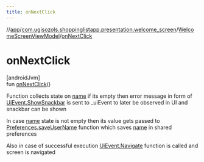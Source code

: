 ```yaml
---
title: onNextClick
---
```

//[app](../../../index.html)/[com.ugisozols.shoppinglistapp.presentation.welcome_screen](../index.html)/[WelcomeScreenViewModel](index.html)/[onNextClick](on-next-click.html)



# onNextClick



[androidJvm]\
fun [onNextClick](on-next-click.html)()



Function collects state on [name](name.html) if its empty then error message in form of [UiEvent.ShowSnackbar](../../com.ugisozols.shoppinglistapp.utils/-ui-event/-show-snackbar/index.html) is sent to _uiEvent to later be observed in UI and snackbar can be shown



In case [name](name.html) state is not empty then its value gets passed to [Preferences.saveUserName](../../com.ugisozols.shoppinglistapp.domain.preferences/-preferences/save-user-name.html) function which saves [name](name.html) in shared preferences



Also in case of successful execution [UiEvent.Navigate](../../com.ugisozols.shoppinglistapp.utils/-ui-event/-navigate/index.html) function is called and screen is navigated




